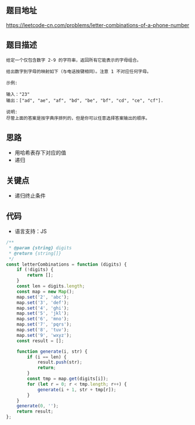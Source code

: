 ## 题目地址
https://leetcode-cn.com/problems/letter-combinations-of-a-phone-number

## 题目描述
```
给定一个仅包含数字 2-9 的字符串，返回所有它能表示的字母组合。

给出数字到字母的映射如下（与电话按键相同）。注意 1 不对应任何字母。

示例:

输入："23"
输出：["ad", "ae", "af", "bd", "be", "bf", "cd", "ce", "cf"].

说明:
尽管上面的答案是按字典序排列的，但是你可以任意选择答案输出的顺序。

```

## 思路
- 用哈希表存下对应的值
- 递归


## 关键点

- 递归终止条件


## 代码
* 语言支持：JS

```js
/**
 * @param {string} digits
 * @return {string[]}
 */
const letterCombinations = function (digits) {
    if (!digits) {
        return [];
    }
    const len = digits.length;
    const map = new Map();
    map.set('2', 'abc');
    map.set('3', 'def');
    map.set('4', 'ghi');
    map.set('5', 'jkl');
    map.set('6', 'mno');
    map.set('7', 'pqrs');
    map.set('8', 'tuv');
    map.set('9', 'wxyz');
    const result = [];

    function generate(i, str) {
        if (i == len) {
            result.push(str);
            return;
        }
        const tmp = map.get(digits[i]);
        for (let r = 0; r < tmp.length; r++) {
            generate(i + 1, str + tmp[r]);
        }
    }
    generate(0, '');
    return result;
};
```
